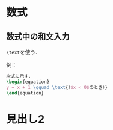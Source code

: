 # 数式

## 数式中の和文入力

`\text`を使う．

例：

```latex
次式に示す．
\begin{equation}
y = x + 1 \qquad \text{（$x < 0$のとき）}
\end{equation}
```

# 見出し2

